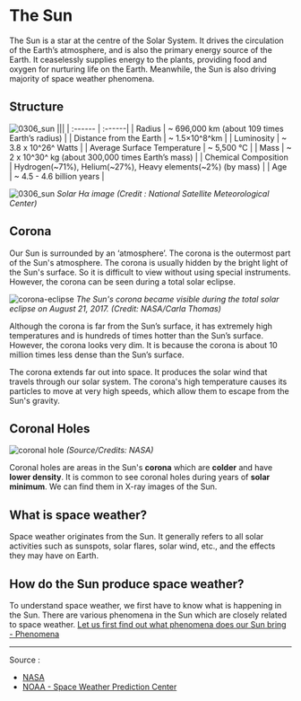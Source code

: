 # The Sun

The Sun is a star at the centre of the Solar System. It drives the circulation of the Earth’s atmosphere, and is also the primary energy source of the Earth. It ceaselessly supplies energy to the plants, providing food and oxygen for nurturing life on the Earth. Meanwhile, the Sun is also driving majority of space weather phenomena.

## Structure

![0306_sun](./static/0306_sun.png)
|||
| :------ | :------|
| Radius                        | ~ 696,000 km (about 109 times Earth’s radius)                |
| Distance from    the Earth | ~ 1.5×10^8^km                                             |
| Luminosity                | ~ 3.8 x 10^26^ Watts                              |
| Average Surface   Temperature | ~ 5,500 °C                                               |
| Mass                      | ~ 2 x 10^30^ kg (about 300,000 times Earth’s mass)         |
| Chemical Composition      | Hydrogen(~71%), Helium(~27%), Heavy elements(~2%) (by mass) |
| Age                       | ~ 4.5 - 4.6 billion years                                |

![0306_sun](./static/h-alpha-image.jpg)
*Solar Hα image (Credit : National Satellite Meteorological Center)*

## Corona

Our Sun is surrounded by an ‘atmosphere’. The corona is the outermost part of the Sun's atmosphere. The corona is usually hidden by the bright light of the Sun's surface.  So it is difficult to view without using special instruments. However, the corona can be seen during a total solar eclipse.

![corona-eclipse](./static/corona-eclipse.jpg)
*The Sun's corona became visible during the total solar eclipse on August 21, 2017. (Credit: NASA/Carla Thomas)*

Although the corona is far from the Sun’s surface, it has extremely high temperatures and is hundreds of times hotter than the Sun’s surface. However, the corona looks very dim. It is because the corona is about 10 million times less dense than the Sun’s surface. 

The corona extends far out into space. It produces the solar wind that travels through our solar system. The corona's high temperature causes its particles to move at very high speeds, which allow them to escape from the Sun's gravity.  

## Coronal Holes

![coronal hole](./static/0314_hole.jpg)
*(Source/Credits: NASA)*

Coronal holes are areas in the Sun's **corona** which are **colder** and have **lower density**. It is common to see coronal holes during years of **solar minimum**. We can find them in X-ray images of the Sun.

## What is space weather?

Space weather originates from the Sun. It generally refers to all solar activities such as sunspots, solar flares, solar wind, etc., and the effects they may have on Earth.

## How do the Sun produce space weather?

To understand space weather, we first have to know what is happening in the Sun.  There are various phenomena in the Sun which are closely related to space weather.  <a href="#/en/phenomena/">Let us first find out what phenomena does our Sun bring - Phenomena</a>

---

Source :
- [NASA](https://www.nasa.gov/)
- [NOAA - Space Weather Prediction Center](https://www.swpc.noaa.gov/)
